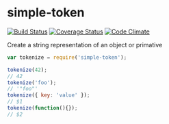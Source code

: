 simple-token
============

[![Build Status](https://travis-ci.org/esco/simple-token.svg?branch=master)](https://travis-ci.org/esco/simple-token) [![Coverage Status](https://coveralls.io/repos/esco/simple-token/badge.png?v=1)](https://coveralls.io/r/esco/simple-token) [![Code Climate](https://codeclimate.com/github/esco/simple-token/badges/gpa.svg)](https://codeclimate.com/github/esco/simple-token)

Create a string representation of an object or primative

```javascript
var tokenize = require('simple-token');

tokenize(42);
// 42
tokenize('foo');
// '"foo"'
tokenize({ key: 'value' });
// $1
tokenize(function(){});
// $2
```
